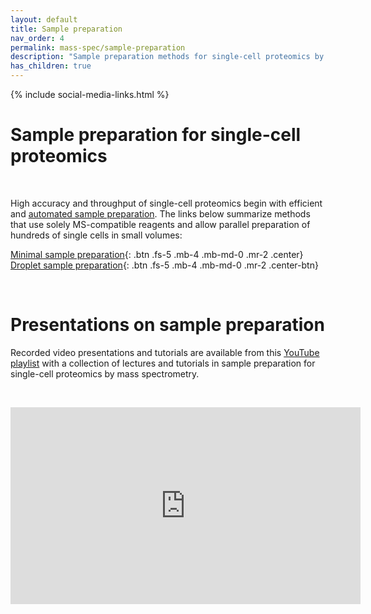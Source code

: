 ```yaml
---
layout: default
title: Sample preparation
nav_order: 4
permalink: mass-spec/sample-preparation
description: "Sample preparation methods for single-cell proteomics by mass-spectrometry. Automated and massively parallel sample preparation."
has_children: true
---
```

{% include social-media-links.html %}

# Sample preparation for single-cell proteomics

&nbsp;

High accuracy and throughput of single-cell proteomics begin with efficient and [automated sample preparation](https://sample-prep.slavovlab.net/). The links below summarize methods that use solely MS-compatible reagents and allow parallel preparation of hundreds of single cells in small volumes:

[Minimal sample preparation](https://scp.slavovlab.net/mPOP){: .btn .fs-5 .mb-4 .mb-md-0 .mr-2 .center} &nbsp;
[Droplet sample preparation](https://scp.slavovlab.net/nPOP){: .btn .fs-5 .mb-4 .mb-md-0 .mr-2 .center-btn}


&nbsp;

# Presentations on sample preparation

Recorded video presentations and tutorials are available from this [YouTube playlist](https://www.youtube.com/playlist?list=PLHLRxq8iKFsKQWxfn4uZppIwyhpYrY0Fd) with a collection of lectures and tutorials in sample preparation for single-cell proteomics by mass spectrometry.


&nbsp;


<iframe width="560" height="315" align="center" src="https://www.youtube.com/embed/chinY96ngi0" title="YouTube video player" frameborder="0" allow="accelerometer; autoplay; clipboard-write; encrypted-media; gyroscope; picture-in-picture" allowfullscreen></iframe>
